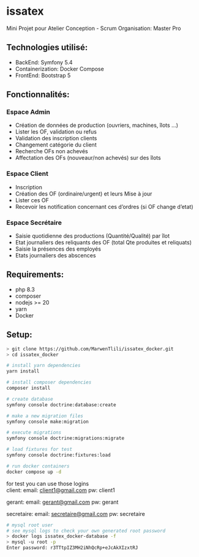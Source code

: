 # issatex

Mini Projet pour Atelier Conception - Scrum Organisation: Master Pro

## Technologies utilisé:
- BackEnd: Symfony 5.4
- Containerization: Docker Compose
- FrontEnd: Bootstrap 5

## Fonctionnalités:
### Espace Admin
- Création de données de production (ouvriers, machines, îlots ...)
- Lister les OF, validation ou refus
- Validation des inscription clients
- Changement catégorie du client
- Recherche OFs non achevés
- Affectation des OFs (nouveaur/non achevés) sur des îlots
### Espace Client
- Inscription
- Création des OF (ordinaire/urgent) et leurs Mise à jour
- Lister ces OF
- Recevoir les notification concernant ces d’ordres (si OF change d’etat)
### Espace Secrétaire
- Saisie quotidienne des productions (Quantité/Qualité) par îlot
- Etat journaliers des reliquants des OF (total Qte produites et reliquats)
- Saisie la présences des employés
- Etats journaliers des abscences
## Requirements:

- php 8.3 
- composer 
- nodejs >= 20
- yarn
- Docker

## Setup:
```bash
> git clone https://github.com/MarwenTlili/issatex_docker.git
> cd issatex_docker
```

```bash
# install yarn dependencies
yarn install

# install composer dependencies
composer install

# create database
symfony console doctrine:database:create

# make a new migration files
symfony console make:migration

# execute migrations
symfony console doctrine:migrations:migrate

# load fixtures for test
symfony console doctrine:fixtures:load

# run docker containers
docker compose up -d
```

for test you can use those logins  
client:
email: client1@gmail.com pw: client1

gerant:
email: gerant@gmail.com pw: gerant

secretaire:
email: secretaire@gmail.com pw: secretaire

```bash
# mysql root user 
# see mysql logs to check your own generated root password
> docker logs issatex_docker-database -f
> mysql -u root -p 
Enter password: r3TTtpIZ3MH2iNhQcRp+eJcAkXIzxtRJ
```
